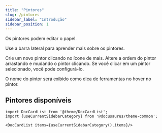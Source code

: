 ```yaml
---
title: "Pintores"
slug: /pintores
sidebar_label: "Introdução"
sidebar_position: 1
---
```



Os pintores podem editar o papel.

Use a barra lateral para aprender mais sobre os pintores.

Crie um novo pintor clicando no ícone de mais. Altere a ordem do pintor arrastando e mudando o pintor clicando. Se você clicar em um pintor selecionado, você pode configurá-lo.

O nome do pintor será exibido como dica de ferramentas no hover no pintor.

## Pintores disponíveis

```mdx-code-block
import DocCardList from '@theme/DocCardList';
import {useCurrentSidebarCategory} from '@docusaurus/theme-common';

<DocCardList items={useCurrentSidebarCategory().items}/>
```
